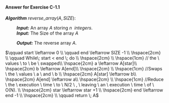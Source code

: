 
#### Answer for Exercise C-1.1

***Algorithm*** $reverse\_array(A, SIZE):$

$\qquad$ ***Input:*** An array $A$ storing $n \enspace integers.$\
$\qquad$ ***Input:*** The Size of the array $A$

$\qquad$ ***Output:*** The reverse array $A$.

$\qquad  start \leftarrow 0 \\
\qquad  end \leftarrow SIZE -1 \\
\hspace{2cm} \\
\qquad While\;  start < end \; do \\
\hspace{2cm} \\
\hspace{1cm} // the \ values \ to \ be \ swapped\\
\hspace{2cm} a  \leftarrow A[star]\\
\hspace{2cm} b  \leftarrow A[end]\\
\hspace{2cm} \\
\hspace{1cm} //Swaps \ the \ values \ a \ and \ b \\
\hspace{2cm} A[star]  \leftarrow b\\
\hspace{2cm} A[end]  \leftarrow a\\
\hspace{2cm} \\
\hspace{1cm} //Reduce \ the \ execution \ time \ to \ N/2 \ , \ leaving \ an \ execution \ time \ of \ O(N). \\
\hspace{2cm} star \leftarrow star +1 \\
\hspace{2cm} end \leftarrow end -1 \\
\hspace{2cm} \\
\qquad return \; A$

